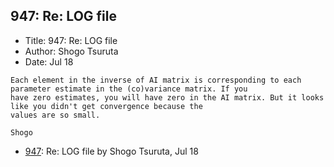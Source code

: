 ## 947: Re: LOG file

- Title: 947: Re: LOG file
- Author: Shogo Tsuruta
- Date: Jul 18
```
Each element in the inverse of AI matrix is corresponding to each parameter estimate in the (co)variance matrix. If you
have zero estimates, you will have zero in the AI matrix. But it looks like you didn't get convergence because the
values are so small.

Shogo
```

- [947](0947.md): Re: LOG file by Shogo Tsuruta, Jul 18
